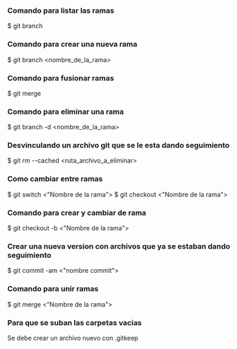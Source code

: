 ### Comando para listar las ramas

$ git branch

### Comando para crear una nueva rama

$ git branch <nombre_de_la_rama>

### Comando para fusionar ramas

$ git merge <Nombre de la rama que se fusionara con la rama actual>

### Comando para eliminar una rama

$ git branch -d <nombre_de_la_rama>

### Desvinculando un archivo git que se le esta dando seguimiento

$ git rm --cached <ruta_archivo_a_eliminar>

### Como cambiar entre ramas

$ git switch <"Nombre de la rama">
$ git checkout <"Nombre de la rama">

### Comando para crear y cambiar de rama

$ git checkout -b <"Nombre de la rama">

### Crear una nueva version con archivos que ya se estaban dando seguimiento

$ git commit -am <"nombre commit">

### Comando para unir ramas

$ git merge <"Nombre de la rama">

### Para que se suban las carpetas vacias

Se debe crear un archivo nuevo con .gitkeep

